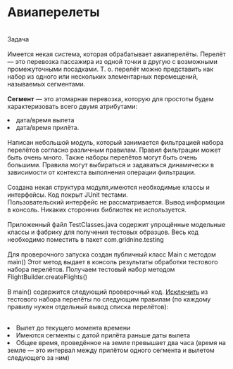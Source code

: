 # Авиаперелеты
<br>Задача
<br><br>
Имеется некая система, которая обрабатывает авиаперелёты. Перелёт — это перевозка пассажира из одной точки в другую с возможными промежуточными посадками. Т. о. перелёт можно представить как набор из одного или нескольких элементарных перемещений, называемых сегментами. <br><br>
<b>Сегмент</b> — это атомарная перевозка, которую для простоты будем характеризовать всего двумя атрибутами: <br><li>дата/время вылета <li>дата/время прилёта.
<br>
<br>
Написан небольшой модуль, который занимается фильтрацией набора перелётов согласно различным правилам. Правил фильтрации может быть очень много. Также наборы перелётов могут быть очень большими. Правила могут выбираться и задаваться динамически в зависимости от контекста выполнения операции фильтрации.
<br>
<br>
Создана некая структура модуля,имеются необходимые классы и интерфейсы. Код покрыт JUnit тестами.
<br>Пользовательский интерфейс не рассматривается. Вывод информации в консоль. Никаких сторонних библиотек не используется.
<br><br>
Приложенный файл TestClasses.java содержит упрощённые модельные классы и фабрику для получения тестовых образцов. Весь код необходимо поместить в пакет com.gridnine.testing
<br><br>
Для проверочного запуска создан публичный класс Main c методом main() Этот метод выдает в консоль результаты обработки тестового набора перелётов. Получаем тестовый набор методом FlightBuilder.createFlights()
<br><br>
В main() содержится следующий проверочный код. <u>Исключить</u> из тестового набора перелёты по следующим правилам (по каждому правилу нужен отдельный вывод списка перелётов):
<br><br>
<li> Вылет до текущего момента времени
<li> Имеются сегменты с датой прилёта раньше даты вылета
<li> Общее время, проведённое на земле превышает два часа (время на земле — это интервал между прилётом одного сегмента и вылетом следующего за ним)